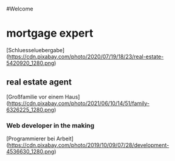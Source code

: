 #Welcome

# mortgage expert

[Schluesseluebergabe] (https://cdn.pixabay.com/photo/2020/07/19/18/23/real-estate-5420920_1280.png)


## real estate agent

[Großfamilie vor einem Haus] (https://cdn.pixabay.com/photo/2021/06/10/14/51/family-6326225_1280.png)


### Web developer in the making

[Programmierer bei Arbeit] (https://cdn.pixabay.com/photo/2019/10/09/07/28/development-4536630_1280.png)
